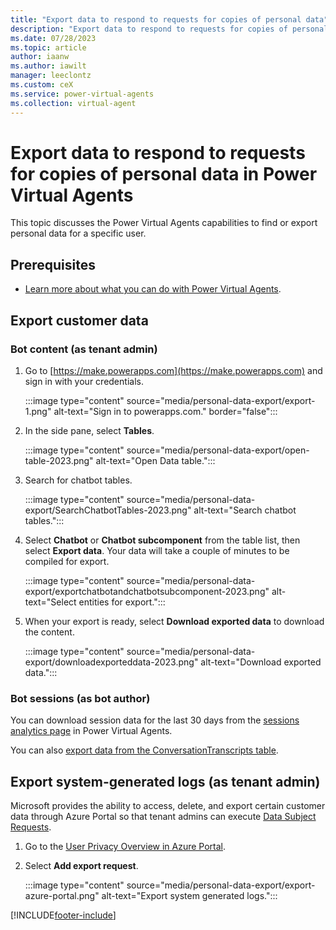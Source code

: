 ```yaml
---
title: "Export data to respond to requests for copies of personal data"
description: "Export data to respond to requests for copies of personal data in Power Virtual Agents."
ms.date: 07/28/2023
ms.topic: article
author: iaanw
ms.author: iawilt
manager: leeclontz
ms.custom: ceX
ms.service: power-virtual-agents
ms.collection: virtual-agent
---
```


# Export data to respond to requests for copies of personal data in Power Virtual Agents

This topic discusses the Power Virtual Agents capabilities to find or export personal data for a specific user.

## Prerequisites

- [Learn more about what you can do with Power Virtual Agents](fundamentals-what-is-power-virtual-agents.md).

## Export customer data

### Bot content (as tenant admin)

1. Go to [https://make.powerapps.com](https://make.powerapps.com) and sign in with your credentials.

   :::image type="content" source="media/personal-data-export/export-1.png" alt-text="Sign in to powerapps.com." border="false":::

1. In the side pane, select **Tables**.

   :::image type="content" source="media/personal-data-export/open-table-2023.png" alt-text="Open Data table.":::

1. Search for chatbot tables.

   :::image type="content" source="media/personal-data-export/SearchChatbotTables-2023.png" alt-text="Search chatbot tables.":::

1. Select **Chatbot** or **Chatbot subcomponent** from the table list, then select **Export data**. Your data will take a couple of minutes to be compiled for export. 

   :::image type="content" source="media/personal-data-export/exportchatbotandchatbotsubcomponent-2023.png" alt-text="Select entities for export.":::

1. When your export is ready, select **Download exported data** to download the content.

   :::image type="content" source="media/personal-data-export/downloadexporteddata-2023.png" alt-text="Download exported data.":::

### Bot sessions (as bot author)

You can download session data for the last 30 days from the [sessions analytics page](analytics-sessions.md) in Power Virtual Agents.

You can also [export data from the ConversationTranscripts table](analytics-sessions-transcripts.md#export-conversation-transcripts).

## Export system-generated logs (as tenant admin)

Microsoft provides the ability to access, delete, and export certain customer data through Azure Portal so that tenant admins can execute [Data Subject Requests](/compliance/regulatory/gdpr-dsr-azure#introduction-to-data-subject-requests-dsrs).

1. Go to the [User Privacy Overview in Azure Portal](https://portal.azure.com/#blade/Microsoft_Azure_Policy/UserPrivacyMenuBlade/Overview).

1. Select **Add export request**.

   :::image type="content" source="media/personal-data-export/export-azure-portal.png" alt-text="Export system generated logs.":::

[!INCLUDE[footer-include](includes/footer-banner.md)]
